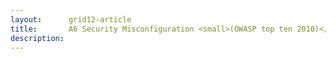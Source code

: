 ```yaml
---
layout:      grid12-article
title:       A6 Security Misconfiguration <small>(OWASP top ten 2010)</small>
description: 
---
```

